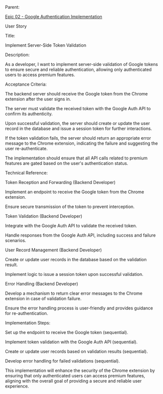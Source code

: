 Parent: 

[Epic 02 - Google Authentication Implementation](epic-02.md)

User Story

Title:

Implement Server-Side Token Validation

Description:

As a developer, I want to implement server-side validation of Google tokens to ensure secure and reliable authentication, allowing only authenticated users to access premium features.

Acceptance Criteria:

The backend server should receive the Google token from the Chrome extension after the user signs in.

The server must validate the received token with the Google Auth API to confirm its authenticity.

Upon successful validation, the server should create or update the user record in the database and issue a session token for further interactions.

If the token validation fails, the server should return an appropriate error message to the Chrome extension, indicating the failure and suggesting the user re-authenticate.

The implementation should ensure that all API calls related to premium features are gated based on the user's authentication status.

Technical Reference:

Token Reception and Forwarding (Backend Developer)

Implement an endpoint to receive the Google token from the Chrome extension.

Ensure secure transmission of the token to prevent interception.

Token Validation (Backend Developer)

Integrate with the Google Auth API to validate the received token.

Handle responses from the Google Auth API, including success and failure scenarios.

User Record Management (Backend Developer)

Create or update user records in the database based on the validation result.

Implement logic to issue a session token upon successful validation.

Error Handling (Backend Developer)

Develop a mechanism to return clear error messages to the Chrome extension in case of validation failure.

Ensure the error handling process is user-friendly and provides guidance for re-authentication.

Implementation Steps:

Set up the endpoint to receive the Google token (sequential).

Implement token validation with the Google Auth API (sequential).

Create or update user records based on validation results (sequential).

Develop error handling for failed validations (sequential).

This implementation will enhance the security of the Chrome extension by ensuring that only authenticated users can access premium features, aligning with the overall goal of providing a secure and reliable user experience.